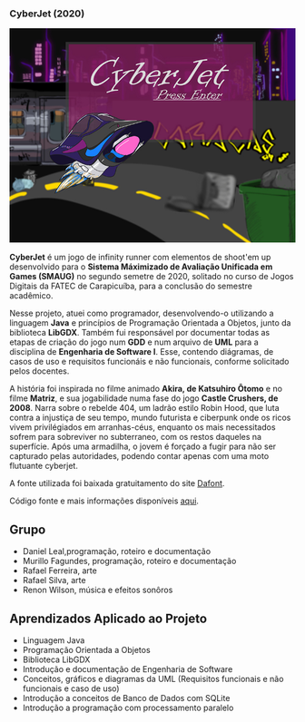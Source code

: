 ### CyberJet (2020)

![CyberJet](https://github.com/MurilloFagundesAS/MurilloFagundesAS.github.io/blob/master/Imagens/CyberJet.jpg)

  **CyberJet** é um jogo de infinity runner com elementos de shoot'em up desenvolvido para o **Sistema Máximizado de Avaliação Unificada em Games (SMAUG)** no segundo semetre de 2020, solitado no curso de Jogos Digitais da FATEC de Carapicuíba, para a conclusão do semestre acadêmico.
  
  Nesse projeto, atuei como programador, desenvolvendo-o utilizando a linguagem **Java** e princípios de Programação Orientada a Objetos, junto da biblioteca **LibGDX**. Também fui responsável por documentar todas as etapas de criação do jogo num **GDD** e num arquivo de **UML** para a disciplina de **Engenharia de Software I**. Esse, contendo diágramas, de casos de uso e requisitos funcionáis e não funcionais, conforme solicitado pelos docentes.
  
  A história foi inspirada no filme animado **Akira, de Katsuhiro Ôtomo** e no filme **Matriz**, e sua jogabilidade numa fase do jogo **Castle Crushers, de 2008**. Narra sobre o rebelde 404, um ladrão estilo Robin Hood, que luta contra a injustiça de seu tempo, mundo futurista e ciberpunk onde os ricos vivem privilégiados em arranhas-céus, enquanto os mais necessitados sofrem para sobreviver no subterraneo, com os restos daqueles na superfície. Após uma armadilha, o jovem é forçado a fugir para não ser capturado pelas autoridades, podendo contar apenas com uma moto flutuante cyberjet.
  
  A fonte utilizada foi baixada gratuitamento do site [Dafont](https://www.dafont.com/pt/).
  
  Código fonte e mais informações disponíveis [aqui](https://github.com/MurilloFagundesAS/SMAUG-2020-2).

## Grupo
- Daniel Leal,programação, roteiro e documentação
- Murillo Fagundes, programação, roteiro e documentação
- Rafael Ferreira, arte
- Rafael Silva, arte
- Renon Wilson, música e efeitos sonôros

## Aprendizados Aplicado ao Projeto
- Linguagem Java
- Programação Orientada a Objetos
- Biblioteca LibGDX
- Introdução e documentação de Engenharia de Software
- Conceitos, gráficos e diagramas da UML (Requisitos funcionais e não funcionais e caso de uso)
- Introdução a conceitos de Banco de Dados com SQLite
- Introdução a programação com processamento paralelo
